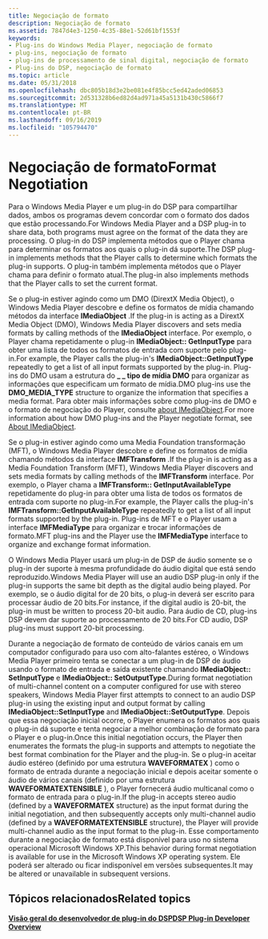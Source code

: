 ```yaml
---
title: Negociação de formato
description: Negociação de formato
ms.assetid: 7847d4e3-1250-4c35-88e1-52d61bf1553f
keywords:
- Plug-ins do Windows Media Player, negociação de formato
- plug-ins, negociação de formato
- plug-ins de processamento de sinal digital, negociação de formato
- Plug-ins do DSP, negociação de formato
ms.topic: article
ms.date: 05/31/2018
ms.openlocfilehash: dbc805b18d3e2be081e4f85bcc5ed42aded06853
ms.sourcegitcommit: 2d531328b6ed82d4ad971a45a5131b430c5866f7
ms.translationtype: MT
ms.contentlocale: pt-BR
ms.lasthandoff: 09/16/2019
ms.locfileid: "105794470"
---
```

# <a name="format-negotiation"></a><span data-ttu-id="12b05-107">Negociação de formato</span><span class="sxs-lookup"><span data-stu-id="12b05-107">Format Negotiation</span></span>

<span data-ttu-id="12b05-108">Para o Windows Media Player e um plug-in do DSP para compartilhar dados, ambos os programas devem concordar com o formato dos dados que estão processando.</span><span class="sxs-lookup"><span data-stu-id="12b05-108">For Windows Media Player and a DSP plug-in to share data, both programs must agree on the format of the data they are processing.</span></span> <span data-ttu-id="12b05-109">O plug-in do DSP implementa métodos que o Player chama para determinar os formatos aos quais o plug-in dá suporte.</span><span class="sxs-lookup"><span data-stu-id="12b05-109">The DSP plug-in implements methods that the Player calls to determine which formats the plug-in supports.</span></span> <span data-ttu-id="12b05-110">O plug-in também implementa métodos que o Player chama para definir o formato atual.</span><span class="sxs-lookup"><span data-stu-id="12b05-110">The plug-in also implements methods that the Player calls to set the current format.</span></span>

<span data-ttu-id="12b05-111">Se o plug-in estiver agindo como um DMO (DirextX Media Object), o Windows Media Player descobre e define os formatos de mídia chamando métodos da interface **IMediaObject** .</span><span class="sxs-lookup"><span data-stu-id="12b05-111">If the plug-in is acting as a DirextX Media Object (DMO), Windows Media Player discovers and sets media formats by calling methods of the **IMediaObject** interface.</span></span> <span data-ttu-id="12b05-112">Por exemplo, o Player chama repetidamente o plug-in **IMediaObject:: GetInputType** para obter uma lista de todos os formatos de entrada com suporte pelo plug-in.</span><span class="sxs-lookup"><span data-stu-id="12b05-112">For example, the Player calls the plug-in's **IMediaObject::GetInputType** repeatedly to get a list of all input formats supported by the plug-in.</span></span> <span data-ttu-id="12b05-113">Plug-ins do DMO usam a estrutura do **\_ \_ tipo de mídia DMO** para organizar as informações que especificam um formato de mídia.</span><span class="sxs-lookup"><span data-stu-id="12b05-113">DMO plug-ins use the **DMO\_MEDIA\_TYPE** structure to organize the information that specifies a media format.</span></span> <span data-ttu-id="12b05-114">Para obter mais informações sobre como plug-ins de DMO e o formato de negociação do Player, consulte [about IMediaObject](about-imediaobject.md).</span><span class="sxs-lookup"><span data-stu-id="12b05-114">For more information about how DMO plug-ins and the Player negotiate format, see [About IMediaObject](about-imediaobject.md).</span></span>

<span data-ttu-id="12b05-115">Se o plug-in estiver agindo como uma Media Foundation transformação (MFT), o Windows Media Player descobre e define os formatos de mídia chamando métodos da interface **IMFTransform** .</span><span class="sxs-lookup"><span data-stu-id="12b05-115">If the plug-in is acting as a Media Foundation Transform (MFT), Windows Media Player discovers and sets media formats by calling methods of the **IMFTransform** interface.</span></span> <span data-ttu-id="12b05-116">Por exemplo, o Player chama a **IMFTransform:: GetInputAvailableType** repetidamente do plug-in para obter uma lista de todos os formatos de entrada com suporte no plug-in.</span><span class="sxs-lookup"><span data-stu-id="12b05-116">For example, the Player calls the plug-in's **IMFTransform::GetInputAvailableType** repeatedly to get a list of all input formats supported by the plug-in.</span></span> <span data-ttu-id="12b05-117">Plug-ins de MFT e o Player usam a interface **IMFMediaType** para organizar e trocar informações de formato.</span><span class="sxs-lookup"><span data-stu-id="12b05-117">MFT plug-ins and the Player use the **IMFMediaType** interface to organize and exchange format information.</span></span>

<span data-ttu-id="12b05-118">O Windows Media Player usará um plug-in de DSP de áudio somente se o plug-in der suporte à mesma profundidade do áudio digital que está sendo reproduzido.</span><span class="sxs-lookup"><span data-stu-id="12b05-118">Windows Media Player will use an audio DSP plug-in only if the plug-in supports the same bit depth as the digital audio being played.</span></span> <span data-ttu-id="12b05-119">Por exemplo, se o áudio digital for de 20 bits, o plug-in deverá ser escrito para processar áudio de 20 bits.</span><span class="sxs-lookup"><span data-stu-id="12b05-119">For instance, if the digital audio is 20-bit, the plug-in must be written to process 20-bit audio.</span></span> <span data-ttu-id="12b05-120">Para áudio de CD, plug-ins DSP devem dar suporte ao processamento de 20 bits.</span><span class="sxs-lookup"><span data-stu-id="12b05-120">For CD audio, DSP plug-ins must support 20-bit processing.</span></span>

<span data-ttu-id="12b05-121">Durante a negociação de formato de conteúdo de vários canais em um computador configurado para uso com alto-falantes estéreo, o Windows Media Player primeiro tenta se conectar a um plug-in de DSP de áudio usando o formato de entrada e saída existente chamando **IMediaObject:: SetInputType** e **IMediaObject:: SetOutputType**.</span><span class="sxs-lookup"><span data-stu-id="12b05-121">During format negotiation of multi-channel content on a computer configured for use with stereo speakers, Windows Media Player first attempts to connect to an audio DSP plug-in using the existing input and output format by calling **IMediaObject::SetInputType** and **IMediaObject::SetOutputType**.</span></span> <span data-ttu-id="12b05-122">Depois que essa negociação inicial ocorre, o Player enumera os formatos aos quais o plug-in dá suporte e tenta negociar a melhor combinação de formato para o Player e o plug-in.</span><span class="sxs-lookup"><span data-stu-id="12b05-122">Once this initial negotiation occurs, the Player then enumerates the formats the plug-in supports and attempts to negotiate the best format combination for the Player and the plug-in.</span></span> <span data-ttu-id="12b05-123">Se o plug-in aceitar áudio estéreo (definido por uma estrutura **WAVEFORMATEX** ) como o formato de entrada durante a negociação inicial e depois aceitar somente o áudio de vários canais (definido por uma estrutura **WAVEFORMATEXTENSIBLE** ), o Player fornecerá áudio multicanal como o formato de entrada para o plug-in.</span><span class="sxs-lookup"><span data-stu-id="12b05-123">If the plug-in accepts stereo audio (defined by a **WAVEFORMATEX** structure) as the input format during the initial negotiation, and then subsequently accepts only multi-channel audio (defined by a **WAVEFORMATEXTENSIBLE** structure), the Player will provide multi-channel audio as the input format to the plug-in.</span></span> <span data-ttu-id="12b05-124">Esse comportamento durante a negociação de formato está disponível para uso no sistema operacional Microsoft Windows XP.</span><span class="sxs-lookup"><span data-stu-id="12b05-124">This behavior during format negotiation is available for use in the Microsoft Windows XP operating system.</span></span> <span data-ttu-id="12b05-125">Ele poderá ser alterado ou ficar indisponível em versões subsequentes.</span><span class="sxs-lookup"><span data-stu-id="12b05-125">It may be altered or unavailable in subsequent versions.</span></span>

## <a name="related-topics"></a><span data-ttu-id="12b05-126">Tópicos relacionados</span><span class="sxs-lookup"><span data-stu-id="12b05-126">Related topics</span></span>

<dl> <dt>

[<span data-ttu-id="12b05-127">**Visão geral do desenvolvedor de plug-in do DSP**</span><span class="sxs-lookup"><span data-stu-id="12b05-127">**DSP Plug-in Developer Overview**</span></span>](dsp-plug-in-developer-overview.md)
</dt> </dl>

 

 




